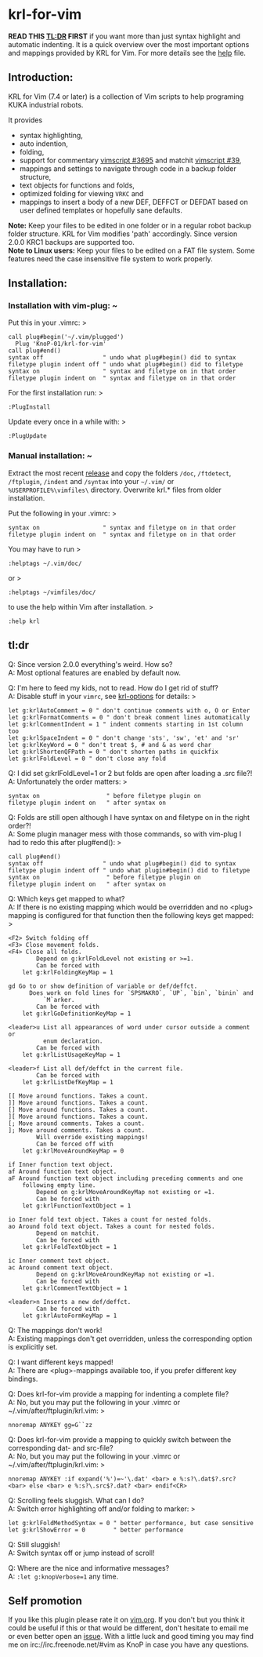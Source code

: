 # krl-for-vim

**READ THIS [TL:DR][2] FIRST** if you want more than just syntax highlight and 
automatic indenting. It is a quick overview over the most important options and
mappings provided by KRL for Vim. For more details see the [help][3] file.

## Introduction:

KRL for Vim (7.4 or later) is a collection of Vim scripts to help programing
KUKA industrial robots.

It provides
* syntax highlighting,
* auto indention,
* folding,
* support for commentary [vimscript #3695][7] and matchit [vimscript #39][8],
* mappings and settings to navigate through code in a backup folder structure,
* text objects for functions and folds,
* optimized folding for viewing `VRKC` and
* mappings to insert a body of a new DEF, DEFFCT or DEFDAT based on user
  defined templates or hopefully sane defaults.

**Note:** Keep your files to be edited in one folder or in a regular robot
backup folder structure. KRL for Vim modifies 'path' accordingly. Since
version 2.0.0 KRC1 backups are supported too.  
**Note to Linux users:** Keep your files to be edited on a FAT file system. 
Some features need the case insensitive file system to work properly.


## Installation:

### Installation with vim-plug:  ~  
Put this in your .vimrc:  >

    call plug#begin('~/.vim/plugged')
      Plug 'KnoP-01/krl-for-vim'
    call plug#end()
    syntax off                 " undo what plug#begin() did to syntax
    filetype plugin indent off " undo what plug#begin() did to filetype
    syntax on                  " syntax and filetype on in that order
    filetype plugin indent on  " syntax and filetype on in that order

For the first installation run: >

    :PlugInstall

Update every once in a while with: >

    :PlugUpdate

### Manual installation:  ~  
Extract the most recent [release][1] and copy the folders 
`/doc`, `/ftdetect`, `/ftplugin`, `/indent` and `/syntax` 
into your `~/.vim/` or `%USERPROFILE%\vimfiles\` directory. 
Overwrite krl.\* files from older installation. 

Put the following in your .vimrc: >

    syntax on                  " syntax and filetype on in that order
    filetype plugin indent on  " syntax and filetype on in that order

You may have to run >

    :helptags ~/.vim/doc/

or >

    :helptags ~/vimfiles/doc/

to use the help within Vim after installation. >

    :help krl


## tl:dr

Q: Since version 2.0.0 everything's weird. How so?  
A: Most optional features are enabled by default now.  

Q: I'm here to feed my kids, not to read. How do I get rid of stuff?  
A: Disable stuff in your `vimrc`, see [krl-options][6] for details: >

    let g:krlAutoComment = 0 " don't continue comments with o, O or Enter
    let g:krlFormatComments = 0 " don't break comment lines automatically
    let g:krlCommentIndent = 1 " indent comments starting in 1st column too
    let g:krlSpaceIndent = 0 " don't change 'sts', 'sw', 'et' and 'sr'
    let g:krlKeyWord = 0 " don't treat $, # and & as word char
    let g:krlShortenQFPath = 0 " don't shorten paths in quickfix
    let g:krlFoldLevel = 0 " don't close any fold

Q: I did set g:krlFoldLevel=1 or 2 but folds are open after loading a .src
   file?!   
A: Unfortunately the order matters: >  

    syntax on                   " before filetype plugin on
    filetype plugin indent on   " after syntax on

Q: Folds are still open although I have syntax on and filetype on in the right
   order?!  
A: Some plugin manager mess with those commands, so with vim-plug I had to
   redo this after plug#end(): >  

    call plug#end()
    syntax off                 " undo what plug#begin() did to syntax
    filetype plugin indent off " undo what plugin#begin() did to filetype
    syntax on                   " before filetype plugin on
    filetype plugin indent on   " after syntax on

Q: Which keys get mapped to what?  
A: If there is no existing mapping which would be overridden and no \<plug\>
   mapping is configured for that function then the following keys get mapped: >  

    <F2> Switch folding off
    <F3> Close movement folds.
    <F4> Close all folds.
            Depend on g:krlFoldLevel not existing or >=1.
            Can be forced with
        let g:krlFoldingKeyMap = 1

    gd Go to or show definition of variable or def/deffct.
	      Does work on fold lines for `SPSMAKRO`, `UP`, `bin`, `binin` and
              `M`arker.             
            Can be forced with
        let g:krlGoDefinitionKeyMap = 1

    <leader>u List all appearances of word under cursor outside a comment or
              enum declaration.
            Can be forced with
        let g:krlListUsageKeyMap = 1

    <leader>f List all def/deffct in the current file.
            Can be forced with
        let g:krlListDefKeyMap = 1

    [[ Move around functions. Takes a count.
    ]] Move around functions. Takes a count.
    [] Move around functions. Takes a count.
    ][ Move around functions. Takes a count.
    [; Move around comments. Takes a count.
    ]; Move around comments. Takes a count.
            Will override existing mappings!
            Can be forced off with
        let g:krlMoveAroundKeyMap = 0

    if Inner function text object.
    af Around function text object.
    aF Around function text object including preceding comments and one
        following empty line.
            Depend on g:krlMoveAroundKeyMap not existing or =1.
            Can be forced with
        let g:krlFunctionTextObject = 1

    io Inner fold text object. Takes a count for nested folds.
    ao Around fold text object. Takes a count for nested folds.
            Depend on matchit.
            Can be forced with 
        let g:krlFoldTextObject = 1

    ic Inner comment text object.
    ac Around comment text object.
            Depend on g:krlMoveAroundKeyMap not existing or =1.
            Can be forced with 
        let g:krlCommentTextObject = 1

    <leader>n Inserts a new def/deffct.
            Can be forced with
        let g:krlAutoFormKeyMap = 1

Q: The mappings don't work!  
A: Existing mappings don't get overridden, unless the corresponding option is
    explicitly set. 

Q: I want different keys mapped!  
A: There are \<plug\>-mappings available too, if you prefer different key
    bindings.

Q: Does krl-for-vim provide a mapping for indenting a complete file?  
A: No, but you may put the following in your .vimrc or
    ~/.vim/after/ftplugin/krl.vim: >

    nnoremap ANYKEY gg=G``zz

Q: Does krl-for-vim provide a mapping to quickly switch between the
    corresponding dat- and src-file?  
A: No, but you may put the following in your .vimrc or
    ~/.vim/after/ftplugin/krl.vim: >

    nnoremap ANYKEY :if expand('%')=~'\.dat' <bar> e %:s?\.dat$?.src? <bar> else <bar> e %:s?\.src$?.dat? <bar> endif<CR>

Q: Scrolling feels sluggish. What can I do?  
A: Switch error highlighting off and/or folding to marker: >

    let g:krlFoldMethodSyntax = 0 " better performance, but case sensitive
    let g:krlShowError = 0        " better performance

Q: Still sluggish!  
A: Switch syntax off or jump instead of scroll!  

Q: Where are the nice and informative messages?  
A: `:let g:knopVerbose=1` any time.  

## Self promotion

If you like this plugin please rate it on [vim.org][4]. If you don't but you
think it could be useful if this or that would be different, don't hesitate to
email me or even better open an [issue][5]. With a little luck and good
timing you may find me on irc://irc.freenode.net/#vim as KnoP in case you have
any questions.  

[1]: https://github.com/KnoP-01/krl-for-vim/releases/latest
[2]: ./krl-for-vim#tl:dr
[3]: ./krl-for-vim/blob/master/doc/krl.txt#L190
[4]: https://www.vim.org/scripts/script.php?script_id=5344
[5]: https://github.com/KnoP-01/krl-for-vim/issues
[6]: https://github.com/KnoP-01/krl-for-vim/blob/master/doc/krl.txt#L211
[7]: https://www.vim.org/scripts/script.php?script_id=3695
[8]: https://www.vim.org/scripts/script.php?script_id=39
